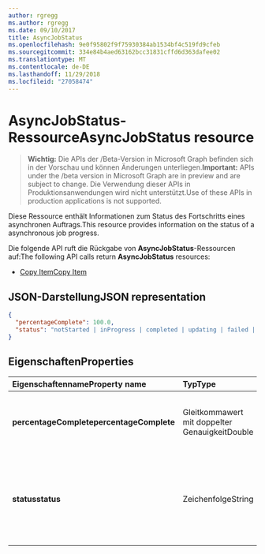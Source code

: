 ```yaml
---
author: rgregg
ms.author: rgregg
ms.date: 09/10/2017
title: AsyncJobStatus
ms.openlocfilehash: 9e0f95802f9f75930384ab1534bf4c519fd9cfeb
ms.sourcegitcommit: 334e84b4aed63162bcc31831cffd6d363dafee02
ms.translationtype: MT
ms.contentlocale: de-DE
ms.lasthandoff: 11/29/2018
ms.locfileid: "27058474"
---
```

# <a name="asyncjobstatus-resource"></a><span data-ttu-id="9625b-102">AsyncJobStatus-Ressource</span><span class="sxs-lookup"><span data-stu-id="9625b-102">AsyncJobStatus resource</span></span>

> <span data-ttu-id="9625b-103">**Wichtig:** Die APIs der /Beta-Version in Microsoft Graph befinden sich in der Vorschau und können Änderungen unterliegen.</span><span class="sxs-lookup"><span data-stu-id="9625b-103">**Important:** APIs under the /beta version in Microsoft Graph are in preview and are subject to change.</span></span> <span data-ttu-id="9625b-104">Die Verwendung dieser APIs in Produktionsanwendungen wird nicht unterstützt.</span><span class="sxs-lookup"><span data-stu-id="9625b-104">Use of these APIs in production applications is not supported.</span></span>

<span data-ttu-id="9625b-105">Diese Ressource enthält Informationen zum Status des Fortschritts eines asynchronen Auftrags.</span><span class="sxs-lookup"><span data-stu-id="9625b-105">This resource provides information on the status of a asynchronous job progress.</span></span>

<span data-ttu-id="9625b-106">Die folgende API ruft die Rückgabe von **AsyncJobStatus**-Ressourcen auf:</span><span class="sxs-lookup"><span data-stu-id="9625b-106">The following API calls return **AsyncJobStatus** resources:</span></span>

* [<span data-ttu-id="9625b-107">Copy Item</span><span class="sxs-lookup"><span data-stu-id="9625b-107">Copy Item</span></span>](../api/driveitem-copy.md)

## <a name="json-representation"></a><span data-ttu-id="9625b-108">JSON-Darstellung</span><span class="sxs-lookup"><span data-stu-id="9625b-108">JSON representation</span></span>

<!-- { "blockType": "resource", "@type": "microsoft.graph.asyncJobStatus", "@type.aka": "oneDrive.asyncOperationStatus" } -->

```json
{
  "percentageComplete": 100.0,
  "status": "notStarted | inProgress | completed | updating | failed | deletePending | deleteFailed | waiting"
}
```

## <a name="properties"></a><span data-ttu-id="9625b-109">Eigenschaften</span><span class="sxs-lookup"><span data-stu-id="9625b-109">Properties</span></span>

| <span data-ttu-id="9625b-110">Eigenschaftenname</span><span class="sxs-lookup"><span data-stu-id="9625b-110">Property name</span></span>          | <span data-ttu-id="9625b-111">Typ</span><span class="sxs-lookup"><span data-stu-id="9625b-111">Type</span></span>   | <span data-ttu-id="9625b-112">Beschreibung</span><span class="sxs-lookup"><span data-stu-id="9625b-112">Description</span></span>                                                                                |
|:-----------------------|:-------|:-------------------------------------------------------------------------------------------|
| <span data-ttu-id="9625b-113">**percentageComplete**</span><span class="sxs-lookup"><span data-stu-id="9625b-113">**percentageComplete**</span></span> | <span data-ttu-id="9625b-114">Gleitkommawert mit doppelter Genauigkeit</span><span class="sxs-lookup"><span data-stu-id="9625b-114">Double</span></span> | <span data-ttu-id="9625b-115">Ein Wert zwischen 0 und 100, der den Prozentsatz der Fertigstellung angibt.</span><span class="sxs-lookup"><span data-stu-id="9625b-115">A value between 0 and 100 that indicates the percentage complete.</span></span>                          |
| <span data-ttu-id="9625b-116">**status**</span><span class="sxs-lookup"><span data-stu-id="9625b-116">**status**</span></span>             | <span data-ttu-id="9625b-117">Zeichenfolge</span><span class="sxs-lookup"><span data-stu-id="9625b-117">String</span></span> | <span data-ttu-id="9625b-118">Ein Zeichenfolgenwert, der eine Enumeration der möglichen Werte über den Status des Auftrags zuordnet.</span><span class="sxs-lookup"><span data-stu-id="9625b-118">A string value that maps to an enumeration of possible values about the status of the job.</span></span> |

<!-- {
  "type": "#page.annotation",
  "description": "AsyncJobResource provides details about how to poll for an async completion.",
  "keywords": "async,job status,async status,copy,upload from url",
  "section": "documentation"
} -->

